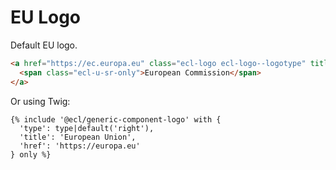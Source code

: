 # EU Logo

Default EU logo.

```html
<a href="https://ec.europa.eu" class="ecl-logo ecl-logo--logotype" title="European Commission">
  <span class="ecl-u-sr-only">European Commission</span>
</a>
```

Or using Twig:

```twig
{% include '@ecl/generic-component-logo' with {
  'type': type|default('right'),
  'title': 'European Union',
  'href': 'https://europa.eu'
} only %}
```
